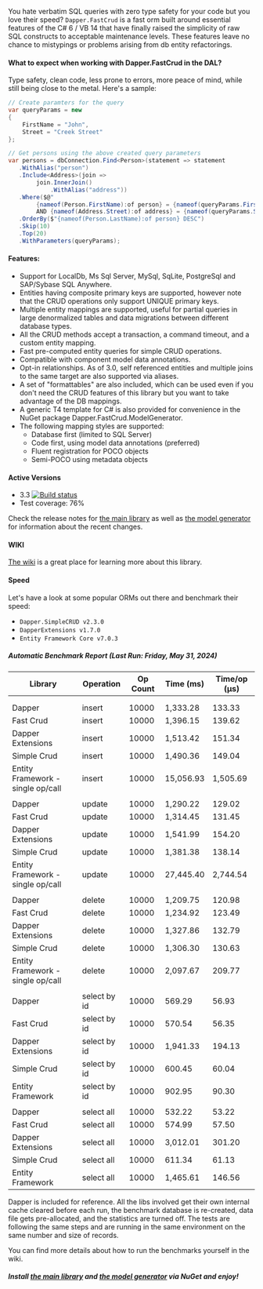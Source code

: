 You hate verbatim SQL queries with zero type safety for your code but you love their speed? ``Dapper.FastCrud`` is a fast orm built around essential features of the C# 6 / VB 14 that have finally raised the simplicity of raw SQL constructs to acceptable maintenance levels. These features leave no chance to mistypings or problems arising from db entity refactorings.

#### What to expect when working with Dapper.FastCrud in the DAL? 
Type safety, clean code, less prone to errors, more peace of mind, while still being close to the metal. Here's a sample:
```csharp
// Create paramters for the query
var queryParams = new 
{
    FirstName = "John",
    Street = "Creek Street"
};

// Get persons using the above created query parameters
var persons = dbConnection.Find<Person>(statement => statement
   .WithAlias("person")
   .Include<Address>(join =>
        join.InnerJoin()
            .WithAlias("address"))
   .Where($@"
        {nameof(Person.FirstName):of person} = {nameof(queryParams.FirstName):P} 
        AND {nameof(Address.Street):of address} = {nameof(queryParams.Street):P}")
   .OrderBy($"{nameof(Person.LastName):of person} DESC")  
   .Skip(10)
   .Top(20)
   .WithParameters(queryParams);
```

#### Features:
- Support for LocalDb, Ms Sql Server, MySql, SqLite, PostgreSql and SAP/Sybase SQL Anywhere.
- Entities having composite primary keys are supported, however note that the CRUD operations only support UNIQUE primary keys.
- Multiple entity mappings are supported, useful for partial queries in large denormalized tables and data migrations between different database types.
- All the CRUD methods accept a transaction, a command timeout, and a custom entity mapping.
- Fast pre-computed entity queries for simple CRUD operations.
- Compatible with component model data annotations.
- Opt-in relationships. As of 3.0, self referenced entities and multiple joins to the same target are also supported via aliases.
- A set of "formattables" are also included, which can be used even if you don't need the CRUD features of this library but you want to take advantage of the DB mappings.
- A generic T4 template for C# is also provided for convenience in the NuGet package Dapper.FastCrud.ModelGenerator.
- The following mapping styles are supported:
  - Database first (limited to SQL Server)
  - Code first, using model data annotations (preferred)
  - Fluent registration for POCO objects
  - Semi-POCO using metadata objects


#### Active Versions
- 3.3 [![Build status](https://moonstorm.visualstudio.com/FastCrud/_apis/build/status/Release%20Branch%20Build%20Pipeline?repoName=MoonStorm%2FFastCrud&branchName=release)](https://moonstorm.visualstudio.com/FastCrud/_build/latest?definitionId=10&repoName=MoonStorm%2FFastCrud&branchName=release)
- Test coverage: 76%

Check the release notes for [the main library](https://github.com/MoonStorm/FastCrud/wiki/Release-notes-for-Dapper.FastCrud) as well as [the model generator](https://github.com/MoonStorm/FastCrud/wiki/Release-notes-for-Dapper.FastCrud.ModelGenerator)
for information about the recent changes. 

#### WIKI
[The wiki](https://github.com/MoonStorm/FastCrud/wiki) is a great place for learning more about this library.


#### Speed
Let's have a look at some popular ORMs out there and benchmark their speed:  

- ``Dapper.SimpleCRUD v2.3.0``
- ``DapperExtensions v1.7.0 ``
- ``Entity Framework Core v7.0.3`` 

##### Automatic Benchmark Report (Last Run: Friday, May 31, 2024)

|  Library   |  Operation | Op Count |Time (ms) | Time/op (μs) |
|------------|------------|----------|----------|--------------|
| <a name="new_entry_marker"/> |
||||||
| Dapper | insert | 10000 | 1,333.28 | 133.33 |
| Fast Crud | insert | 10000 | 1,396.15 | 139.62 |
| Dapper Extensions | insert | 10000 | 1,513.42 | 151.34 |
| Simple Crud | insert | 10000 | 1,490.36 | 149.04 |
| Entity Framework - single op/call | insert | 10000 | 15,056.93 | 1,505.69 |
||||||
| Dapper | update | 10000 | 1,290.22 | 129.02 |
| Fast Crud | update | 10000 | 1,314.45 | 131.45 |
| Dapper Extensions | update | 10000 | 1,541.99 | 154.20 |
| Simple Crud | update | 10000 | 1,381.38 | 138.14 |
| Entity Framework - single op/call | update | 10000 | 27,445.40 | 2,744.54 |
||||||
| Dapper | delete | 10000 | 1,209.75 | 120.98 |
| Fast Crud | delete | 10000 | 1,234.92 | 123.49 |
| Dapper Extensions | delete | 10000 | 1,327.86 | 132.79 |
| Simple Crud | delete | 10000 | 1,306.30 | 130.63 |
| Entity Framework - single op/call | delete | 10000 | 2,097.67 | 209.77 |
||||||
| Dapper | select by id | 10000 | 569.29 | 56.93 |
| Fast Crud | select by id | 10000 | 570.54 | 56.35 |
| Dapper Extensions | select by id | 10000 | 1,941.33 | 194.13 |
| Simple Crud | select by id | 10000 | 600.45 | 60.04 |
| Entity Framework | select by id | 10000 | 902.95 | 90.30 |
||||||
| Dapper | select all | 10000 | 532.22 | 53.22 |
| Fast Crud | select all | 10000 | 574.99 | 57.50 |
| Dapper Extensions | select all | 10000 | 3,012.01 | 301.20 |
| Simple Crud | select all | 10000 | 611.34 | 61.13 |
| Entity Framework | select all | 10000 | 1,465.61 | 146.56 |

Dapper is included for reference. All the libs involved get their own internal cache cleared before each run, the benchmark database is re-created, data file gets pre-allocated, and the statistics are turned off.
The tests are following the same steps and are running in the same environment on the same number and size of records.

You can find more details about how to run the benchmarks yourself in the wiki.

##### Install [the main library](https://www.nuget.org/packages/Dapper.FastCrud/) and [the model generator](https://www.nuget.org/packages/Dapper.FastCrud.ModelGenerator/) via NuGet and enjoy!

